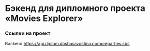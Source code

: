 # Бэкенд для дипломного проекта «Movies Explorer»

### Ссылки на проект

Backend https://api.diplom.dashasavostina.nomoreparties.sbs
